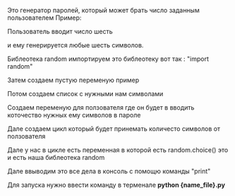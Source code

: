Это генератор паролей, который может брать число заданным пользователем Пример:

Пользователь вводит число шесть

и ему генерируется любые шесть символов.

Библеотека random импортируем это библеотеку вот так : "import random"

Затем создаем пустую переменую пример

Потом создаем список с нужными нам символами

Создаем переменую для ползователя где он будет в вводить коточество нужных ему символов в пароле

Дале создаем цикл который будет принемать количесто символов от ползователя

Дале у нас в цикле есть переменная в которой есть random.choice() это и есть наша библеотека random

Дале ввыводим это все дела в консоль с помощю команды "print"

Для запуска нужно ввести команду в терменале __python {name_file}.py__
